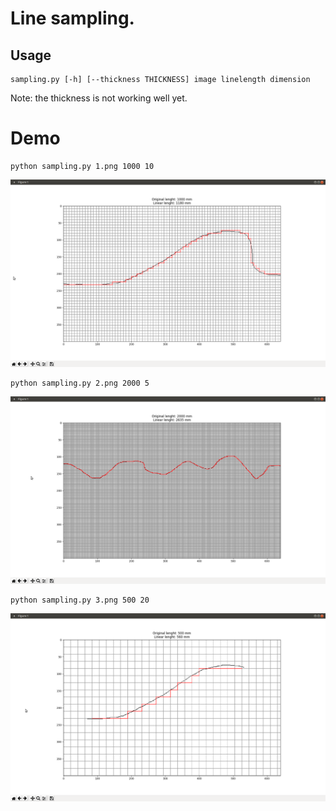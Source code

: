 # Line sampling.
## Usage
```
sampling.py [-h] [--thickness THICKNESS] image linelength dimension
```
Note: the thickness is not working well yet.
# Demo
```
python sampling.py 1.png 1000 10
```
![1](demo/1.png)
```
python sampling.py 2.png 2000 5
```
![2](demo/2.png)
```
python sampling.py 3.png 500 20
```
![3](demo/3.png)